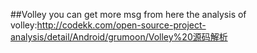 ##Volley
you can get more msg from here
the analysis of volley:http://codekk.com/open-source-project-analysis/detail/Android/grumoon/Volley%20源码解析
